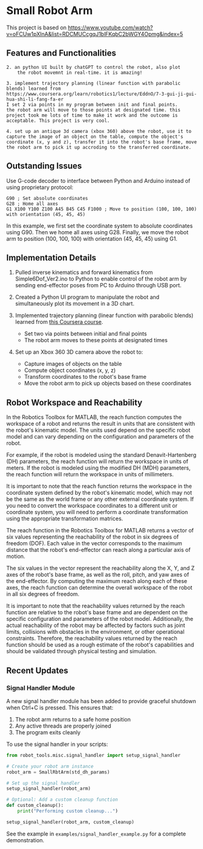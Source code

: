 # Small Robot Arm

This project is based on https://www.youtube.com/watch?v=oFCUw1pXlnA&list=RDCMUCcgqJ1blFKqbC2bWGY4Opmg&index=5

## Features and Functionalities

    2. an python UI built by chatGPT to control the robot, also plot
        the robot movemnt in real-time. it is amazing!

    3. implement trajectory planning (linear function with parabolic blends) learned from https://www.coursera.org/learn/robotics1/lecture/EddnO/7-3-gui-ji-gui-hua-shi-li-fang-fa-er
    I set 2 via points in my program between init and final points.
    the robot arm will move to those points at designated time. this project took me lots of time to make it work and the outcome is acceptable. This project is very cool.

    4. set up an antique 3d camera (xbox 360) above the robot, use it to capture the image of an object on the table, compute the object's coordinate (x, y and z), transfer it into the robot's base frame, move the robot arm to pick it up accroding to the transferred coordinate. 

## Outstanding Issues

Use G-code decoder to interface between Python and Arduino instead of using proprietary protocol:

```gcode
G90 ; Set absolute coordinates
G28 ; Home all axes
G1 X100 Y100 Z100 A45 B45 C45 F1000 ; Move to position (100, 100, 100) with orientation (45, 45, 45)
```

In this example, we first set the coordinate system to absolute coordinates using G90. Then we home all axes using G28. Finally, we move the robot arm to position (100, 100, 100) with orientation (45, 45, 45) using G1.

## Implementation Details

1. Pulled inverse kinematics and forward kinematics from Simple6Dof_Ver2.ino to Python to enable control of the robot arm by sending end-effector poses from PC to Arduino through USB port.

2. Created a Python UI program to manipulate the robot and simultaneously plot its movement in a 3D chart.

3. Implemented trajectory planning (linear function with parabolic blends) learned from [this Coursera course](https://www.coursera.org/learn/robotics1/lecture/EddnO/7-3-gui-ji-gui-hua-shi-li-fang-fa-er).
   - Set two via points between initial and final points
   - The robot arm moves to these points at designated times

4. Set up an Xbox 360 3D camera above the robot to:
   - Capture images of objects on the table
   - Compute object coordinates (x, y, z)
   - Transform coordinates to the robot's base frame
   - Move the robot arm to pick up objects based on these coordinates

## Robot Workspace and Reachability

In the Robotics Toolbox for MATLAB, the reach function computes the workspace of a robot and returns the result in units that are consistent with the robot's kinematic model. The units used depend on the specific robot model and can vary depending on the configuration and parameters of the robot.

For example, if the robot is modeled using the standard Denavit-Hartenberg (DH) parameters, the reach function will return the workspace in units of meters. If the robot is modeled using the modified DH (MDH) parameters, the reach function will return the workspace in units of millimeters.

It is important to note that the reach function returns the workspace in the coordinate system defined by the robot's kinematic model, which may not be the same as the world frame or any other external coordinate system. If you need to convert the workspace coordinates to a different unit or coordinate system, you will need to perform a coordinate transformation using the appropriate transformation matrices.

The reach function in the Robotics Toolbox for MATLAB returns a vector of six values representing the reachability of the robot in six degrees of freedom (DOF). Each value in the vector corresponds to the maximum distance that the robot's end-effector can reach along a particular axis of motion.

The six values in the vector represent the reachability along the X, Y, and Z axes of the robot's base frame, as well as the roll, pitch, and yaw axes of the end-effector. By computing the maximum reach along each of these axes, the reach function can determine the overall workspace of the robot in all six degrees of freedom.

It is important to note that the reachability values returned by the reach function are relative to the robot's base frame and are dependent on the specific configuration and parameters of the robot model. Additionally, the actual reachability of the robot may be affected by factors such as joint limits, collisions with obstacles in the environment, or other operational constraints. Therefore, the reachability values returned by the reach function should be used as a rough estimate of the robot's capabilities and should be validated through physical testing and simulation.

## Recent Updates

### Signal Handler Module

A new signal handler module has been added to provide graceful shutdown when Ctrl+C is pressed. This ensures that:

1. The robot arm returns to a safe home position
2. Any active threads are properly joined
3. The program exits cleanly

To use the signal handler in your scripts:

```python
from robot_tools.misc.signal_handler import setup_signal_handler

# Create your robot arm instance
robot_arm = SmallRbtArm(std_dh_params)

# Set up the signal handler
setup_signal_handler(robot_arm)

# Optional: Add a custom cleanup function
def custom_cleanup():
    print("Performing custom cleanup...")

setup_signal_handler(robot_arm, custom_cleanup)
```

See the example in `examples/signal_handler_example.py` for a complete demonstration.
